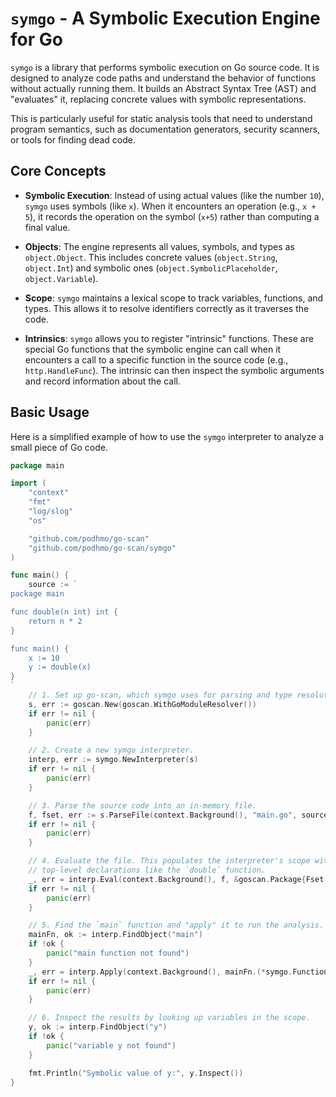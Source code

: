 # `symgo` - A Symbolic Execution Engine for Go

`symgo` is a library that performs symbolic execution on Go source code. It is designed to analyze code paths and understand the behavior of functions without actually running them. It builds an Abstract Syntax Tree (AST) and "evaluates" it, replacing concrete values with symbolic representations.

This is particularly useful for static analysis tools that need to understand program semantics, such as documentation generators, security scanners, or tools for finding dead code.

## Core Concepts

- **Symbolic Execution**: Instead of using actual values (like the number `10`), `symgo` uses symbols (like `x`). When it encounters an operation (e.g., `x + 5`), it records the operation on the symbol (`x+5`) rather than computing a final value.

- **Objects**: The engine represents all values, symbols, and types as `object.Object`. This includes concrete values (`object.String`, `object.Int`) and symbolic ones (`object.SymbolicPlaceholder`, `object.Variable`).

- **Scope**: `symgo` maintains a lexical scope to track variables, functions, and types. This allows it to resolve identifiers correctly as it traverses the code.

- **Intrinsics**: `symgo` allows you to register "intrinsic" functions. These are special Go functions that the symbolic engine can call when it encounters a call to a specific function in the source code (e.g., `http.HandleFunc`). The intrinsic can then inspect the symbolic arguments and record information about the call.

## Basic Usage

Here is a simplified example of how to use the `symgo` interpreter to analyze a small piece of Go code.

```go
package main

import (
	"context"
	"fmt"
	"log/slog"
	"os"

	"github.com/podhmo/go-scan"
	"github.com/podhmo/go-scan/symgo"
)

func main() {
	source := `
package main

func double(n int) int {
	return n * 2
}

func main() {
	x := 10
	y := double(x)
}
`
	// 1. Set up go-scan, which symgo uses for parsing and type resolution.
	s, err := goscan.New(goscan.WithGoModuleResolver())
	if err != nil {
		panic(err)
	}

	// 2. Create a new symgo interpreter.
	interp, err := symgo.NewInterpreter(s)
	if err != nil {
		panic(err)
	}

	// 3. Parse the source code into an in-memory file.
	f, fset, err := s.ParseFile(context.Background(), "main.go", source)
	if err != nil {
		panic(err)
	}

	// 4. Evaluate the file. This populates the interpreter's scope with
	// top-level declarations like the `double` function.
	_, err = interp.Eval(context.Background(), f, &goscan.Package{Fset: fset, AstFiles: map[string]*ast.File{"main.go": f}})
	if err != nil {
		panic(err)
	}

	// 5. Find the `main` function and "apply" it to run the analysis.
	mainFn, ok := interp.FindObject("main")
	if !ok {
		panic("main function not found")
	}
	_, err = interp.Apply(context.Background(), mainFn.(*symgo.Function), nil, nil)
	if err != nil {
		panic(err)
	}

	// 6. Inspect the results by looking up variables in the scope.
	y, ok := interp.FindObject("y")
	if !ok {
		panic("variable y not found")
	}

	fmt.Println("Symbolic value of y:", y.Inspect())
}
```
